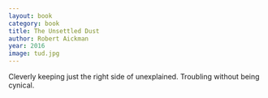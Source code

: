 ```yaml
---
layout: book
category: book
title: The Unsettled Dust
author: Robert Aickman
year: 2016
image: tud.jpg
---
```

Cleverly keeping just the right side of unexplained. Troubling without being cynical.
